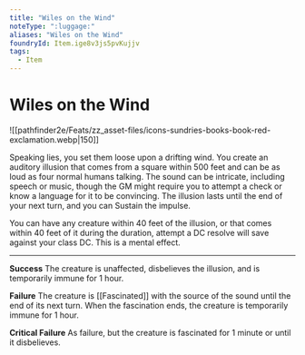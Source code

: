 ```yaml
---
title: "Wiles on the Wind"
noteType: ":luggage:"
aliases: "Wiles on the Wind"
foundryId: Item.ige8v3js5pvKujjv
tags:
  - Item
---
```


# Wiles on the Wind
![[pathfinder2e/Feats/zz_asset-files/icons-sundries-books-book-red-exclamation.webp|150]]

Speaking lies, you set them loose upon a drifting wind. You create an auditory illusion that comes from a square within 500 feet and can be as loud as four normal humans talking. The sound can be intricate, including speech or music, though the GM might require you to attempt a check or know a language for it to be convincing. The illusion lasts until the end of your next turn, and you can Sustain the impulse.

You can have any creature within 40 feet of the illusion, or that comes within 40 feet of it during the duration, attempt a DC resolve will save against your class DC. This is a mental effect.

* * *

**Success** The creature is unaffected, disbelieves the illusion, and is temporarily immune for 1 hour.

**Failure** The creature is [[Fascinated]] with the source of the sound until the end of its next turn. When the fascination ends, the creature is temporarily immune for 1 hour.

**Critical Failure** As failure, but the creature is fascinated for 1 minute or until it disbelieves.
